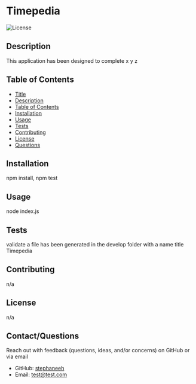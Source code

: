 
# Timepedia

![License](https://img.shields.io/badge/License-n/a-blue.svg)

## Description
This application has been designed to complete x y z

## Table of Contents
  - [Title](#title)
  - [Description](#description)
  - [Table of Contents](#table-of-contents)
  - [Installation](#installation)
  - [Usage](#usage)
  - [Tests](#tests)
  - [Contributing](#contributing)
  - [License](#license)
  - [Questions](#questions)

  ## Installation
  npm install, npm test

  ## Usage
  node index.js

  ## Tests
  validate a file has been generated in the develop folder with a name title Timepedia

  ## Contributing
  n/a

  ## License
  n/a

  ## Contact/Questions
  Reach out with feedback (questions, ideas, and/or concerns) on GitHub or via email 
  - GitHub: [stephaneeh](https://github.com/stephaneeh)
  - Email: <a href="mailto:test@test.com">test@test.com</a>
  